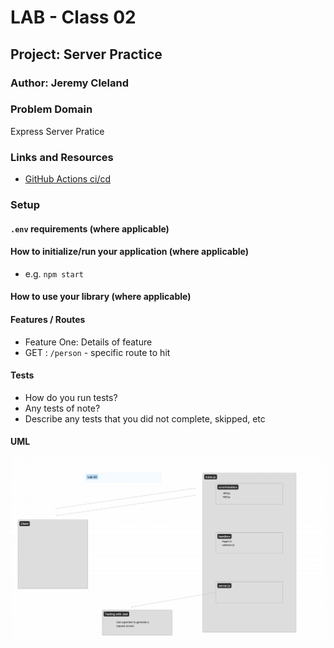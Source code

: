 # LAB - Class 02

## Project: Server Practice

### Author: Jeremy Cleland

### Problem Domain

Express Server Pratice

### Links and Resources

- [GitHub Actions ci/cd](https://github.com/Jeremy-Cleland/basic-express-server/actions)

### Setup

#### `.env` requirements (where applicable)


#### How to initialize/run your application (where applicable)

- e.g. `npm start`

#### How to use your library (where applicable)

#### Features / Routes

- Feature One: Details of feature
- GET : `/person` - specific route to hit

#### Tests

- How do you run tests?
- Any tests of note?
- Describe any tests that you did not complete, skipped, etc

#### UML

![Lab 2](./assets/lab02.png)
